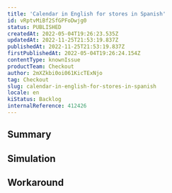 ```yaml
---
title: 'Calendar in English for stores in Spanish'
id: vRptvMiBf2SfGPFoDwjg0
status: PUBLISHED
createdAt: 2022-05-04T19:26:23.535Z
updatedAt: 2022-11-25T21:53:19.837Z
publishedAt: 2022-11-25T21:53:19.837Z
firstPublishedAt: 2022-05-04T19:26:24.154Z
contentType: knownIssue
productTeam: Checkout
author: 2mXZkbi0oi061KicTExNjo
tag: Checkout
slug: calendar-in-english-for-stores-in-spanish
locale: en
kiStatus: Backlog
internalReference: 412426
---
```


## Summary



## Simulation



## Workaround



